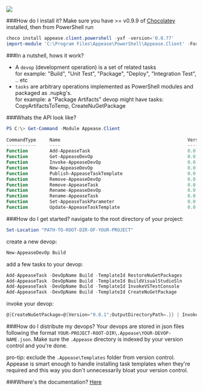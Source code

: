![](https://ci.appveyor.com/api/projects/status/i7bjw9a3u0g35spc?svg=true)

###How do I install it?
Make sure you have >= v0.9.9 of [Chocolatey](https://chocolatey.org) installed, then from PowerShell run
```POWERSHELL
choco install appease.client.powershell -yxf -version='0.0.77'
import-module 'C:\Program Files\Appease\PowerShell\Appease.Client' -Force
```
###In a nutshell, hows it work?
- A `devop` (development operation) is a set of related tasks  
  for example: "Build", "Unit Test", "Package", "Deploy", "Integration Test", .. etc
- `tasks` are arbitrary operations implemented as PowerShell modules and packaged as .nupkg's.    
  for example: a "Package Artifacts" devop might have tasks: CopyArtifactsToTemp, CreateNuGetPackage

###Whats the API look like?
```PowerShell
PS C:\> Get-Command -Module Appease.Client
 
CommandType     Name                                               Version    Source
-----------     ----                                               -------    ------
Function        Add-AppeaseTask                                    0.0.77     Appease.Client
Function        Get-AppeaseDevOp                                   0.0.77     Appease.Client
Function        Invoke-AppeaseDevOp                                0.0.77     Appease.Client
Function        New-AppeaseDevOp                                   0.0.77     Appease.Client
Function        Publish-AppeaseTaskTemplate                        0.0.77     Appease.Client
Function        Remove-AppeaseDevOp                                0.0.77     Appease.Client
Function        Remove-AppeaseTask                                 0.0.77     Appease.Client
Function        Rename-AppeaseDevOp                                0.0.77     Appease.Client
Function        Rename-AppeaseTask                                 0.0.77     Appease.Client
Function        Set-AppeaseTaskParameter                           0.0.77     Appease.Client
Function        Update-AppeaseTaskTemplate                         0.0.77     Appease.Client
```

###How do I get started?
navigate to the root directory of your project:
```PowerShell
Set-Location "PATH-TO-ROOT-DIR-OF-YOUR-PROJECT"
```
create a new devop:
```PowerShell
New-AppeaseDevOp Build
```
add a few tasks to your devop:
```PowerShell
Add-AppeaseTask -DevOpName Build -TemplateId RestoreNuGetPackages
Add-AppeaseTask -DevOpName Build -TemplateId BuildVisualStudioSln
Add-AppeaseTask -DevOpName Build -TemplateId InvokeVSTestConsole
Add-AppeaseTask -DevOpName Build -TemplateId CreateNuGetPackage
```
invoke your devop:
```PowerShell
@{CreateNuGetPackage=@{Version="0.0.1";OutputDirectoryPath=.}} | Invoke-AppeaseDevOp Build
```

###How do I distribute my devops?
Your devops are stored in json files following the format `YOUR-PROJECT-ROOT-DIR\.Appease\YOUR-DEVOP-NAME.json`. Make sure the `.Appease` directory is indexed by your version control and you're done.

pro-tip: exclude the `.Appease\Templates` folder from version control. Appease is smart enough to handle installing task templates when they're required and this way you don't unnecessarily bloat your version control. 

###Where's the documentation?
[Here](Docs)
